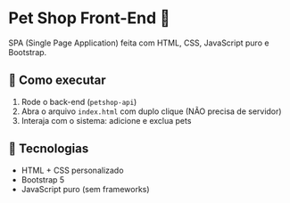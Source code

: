 # Pet Shop Front-End 🐶

SPA (Single Page Application) feita com HTML, CSS, JavaScript puro e Bootstrap.

## 🚀 Como executar

1. Rode o back-end (`petshop-api`)
2. Abra o arquivo `index.html` com duplo clique (NÃO precisa de servidor)
3. Interaja com o sistema: adicione e exclua pets

## 📌 Tecnologias

- HTML + CSS personalizado
- Bootstrap 5
- JavaScript puro (sem frameworks)
